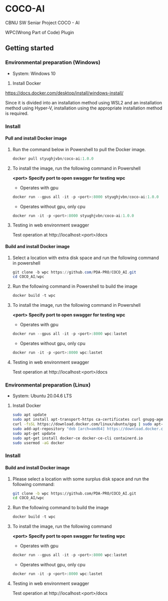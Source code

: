 # COCO-AI
CBNU SW Seniar Project COCO - AI

WPC(Wrong Part of Code) Plugin

## Getting started
### Environmental preparation (Windows)

+ System: Windows 10

1. Install Docker

https://docs.docker.com/desktop/install/windows-install/

Since it is divided into an installation method using WSL2 and an installation method using Hyper-V, installation using the appropriate installation method is required.

### Install

#### Pull and install Docker image

1. Run the command below in Powershell to pull the Docker image.

    ```powershell
    docker pull styughjvbn/coco-ai:1.0.0
    ```

2. To install the image, run the following command in Powershell

    **\<port\> Specify port to open swagger for testing wpc**
   - Operates with gpu
    ```powershell
    docker run --gpus all -it -p <port>:8000 styughjvbn/coco-ai:1.0.0
    ```
   - Operates without gpu, only cpu
    ```powershell
    docker run -it -p <port>:8000 styughjvbn/coco-ai:1.0.0
    ```

3. Testing in web environment swagger

    Test operation at http://localhost:<port\>/docs

#### Build and install Docker image

1. Select a location with extra disk space and run the following command in powershell

    ```powershell
    git clone -b wpc https://github.com/PDA-PRO/COCO_AI.git
    cd COCO_AI/wpc
    ```

2. Run the following command in Powershell to build the image

    ```powershell
    docker build -t wpc
    ```
    
3. To install the image, run the following command in Powershell

    **\<port\> Specify port to open swagger for testing wpc**
   - Operates with gpu
    ```powershell
    docker run --gpus all -it -p <port>:8000 wpc:lastet
    ```
   - Operates without gpu, only cpu
    ```powershell
    docker run -it -p <port>:8000 wpc:lastet
    ```

4. Testing in web environment swagger

    Test operation at http://localhost:<port\>/docs

### Environmental preparation (Linux)

+ System: Ubuntu 20.04.6 LTS

1. Install Docker

    ```bash
    sudo apt update
    sudo apt install apt-transport-https ca-certificates curl gnupg-agent software-properties-common
    curl -fsSL https://download.docker.com/linux/ubuntu/gpg | sudo apt-key add -
    sudo add-apt-repository "deb [arch=amd64] https://download.docker.com/linux/ubuntu $(lsb_release -cs) stable"
    sudo apt-get update
    sudo apt-get install docker-ce docker-ce-cli containerd.io
    sudo usermod -aG docker
    ```

### Install


#### Build and install Docker image

1. Please select a location with some surplus disk space and run the following command:

    ```bash
    git clone -b wpc https://github.com/PDA-PRO/COCO_AI.git
    cd COCO_AI/wpc
    ```

2. Run the following command to build the image

    ```powershell
    docker build -t wpc
    ```

3. To install the image, run the following command

    **\<port\> Specify port to open swagger for testing wpc**
   - Operates with gpu
    ```powershell
    docker run --gpus all -it -p <port>:8000 wpc:lastet
    ```
   - Operates without gpu, only cpu
    ```powershell
    docker run -it -p <port>:8000 wpc:lastet
    ```

4. Testing in web environment swagger

    Test operation at http://localhost:<port\>/docs
